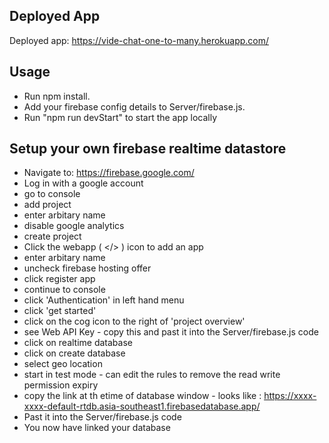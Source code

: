 ## Deployed App
Deployed app: https://vide-chat-one-to-many.herokuapp.com/  

## Usage
* Run npm install.
* Add your firebase config details to Server/firebase.js. 
* Run "npm run devStart" to start the app locally
 
 ## Setup your own firebase realtime datastore
 * Navigate to: https://firebase.google.com/
 * Log in with a google account
 * go to console
 * add project
 * enter arbitary name
 * disable google analytics
 * create project
 * Click the webapp ( </> ) icon to add an app 
 * enter arbitary name
 * uncheck firebase hosting offer
 * click register app
 * continue to console
 * click 'Authentication' in left hand menu
 * click 'get started'
 * click on the cog icon to the right of 'project overview'
 * see Web API Key - copy this and past it into the Server/firebase.js code
 * click on realtime database
 * click on create database
 * select geo location
 * start in test mode - can edit the rules to remove the read write permission expiry
 * copy the link at th etime of database window - looks like : https://xxxx-xxxx-default-rtdb.asia-southeast1.firebasedatabase.app/
 * Past it into the Server/firebase.js code
 * You now have linked your database
